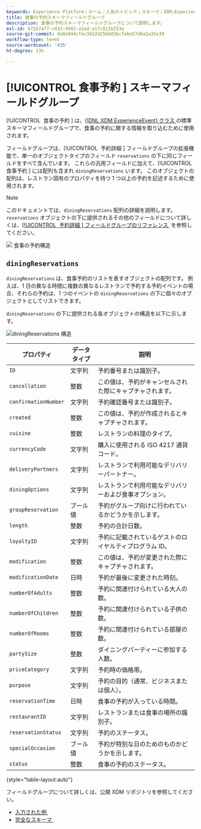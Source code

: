```yaml
---
keywords: Experience Platform；ホーム；人気のトピック；スキーマ；XDM;ExperienceEvent；フィールド；スキーマ；スキーマ；スキーマデザイン；フィールドグループ；予約；食事；
title: 食事の予約スキーマフィールドグループ
description: 食事の予約スキーマフィールドグループについて説明します。
exl-id: 672b7a77-c433-4502-a1ad-a17c811b253e
source-git-commit: de8e944cfec3b52d25bb02bcfebe57d6a2a35e39
workflow-type: tm+mt
source-wordcount: '435'
ht-degree: 13%

---
```


# [!UICONTROL &#x200B; 食事予約 &#x200B;] スキーマフィールドグループ

[!UICONTROL &#x200B; 食事の予約 &#x200B;] は、[[!DNL XDM ExperienceEvent]  クラス &#x200B;](../../classes/experienceevent.md) の標準スキーマフィールドグループで、食事の予約に関する情報を取り込むために使用されます。

フィールドグループは、[!UICONTROL &#x200B; 予約詳細 &#x200B;] フィールドグループの拡張機能で、単一のオブジェクトタイプのフィールド `reservations` の下に同じフィールドをすべて含んでいます。 これらの汎用フィールドに加えて、[!UICONTROL &#x200B; 食事予約 &#x200B;] には配列も含まれ `diningReservations` います。 このオブジェクトの配列は、レストラン固有のプロパティを持つ 1 つ以上の予約を記述するために使用されます。

>[!NOTE]
>
>このドキュメントでは、`diningReservations` 配列の詳細を説明します。 `reservations` オブジェクトの下に提供されるその他のフィールドについて詳しくは、[[!UICONTROL &#x200B; 予約詳細 &#x200B;] フィールドグループのリファレンス &#x200B;](./reservation-details.md) を参照してください。

![&#x200B; 食事の予約構造 &#x200B;](../../images/field-groups/dining-reservation/structure.png)

## `diningReservations`

`diningReservations` は、食事予約のリストを表すオブジェクトの配列です。 例えば、1 日の異なる時間に複数の異なるレストランで予約する予約イベントの場合、それらの予約は、1 つのイベントの `diningReservations` の下に個々のオブジェクトとしてリストできます。

`diningReservations` の下に提供される各オブジェクトの構造を以下に示します。

![diningReservations 構造 &#x200B;](../../images/field-groups/dining-reservation/diningReservations.png)

| プロパティ | データタイプ | 説明 |
| --- | --- | --- |
| `ID` | 文字列 | 予約番号または識別子。 |
| `cancellation` | 整数 | この値は、予約がキャンセルされた際にキャプチャされます。 |
| `confirmationNumber` | 文字列 | 予約確認番号または識別子。 |
| `created` | 整数 | この値は、予約が作成されるとキャプチャされます。 |
| `cuisine` | 整数 | レストランの料理のタイプ。 |
| `currencyCode` | 文字列 | 購入に使用される ISO 4217 通貨コード。 |
| `deliveryPartners` | 文字列 | レストランで利用可能なデリバリーパートナー。 |
| `diningOptions` | 文字列 | レストランで利用可能なデリバリーおよび食事オプション。 |
| `groupReservation` | ブール値 | 予約がグループ向けに行われているかどうかを示します。 |
| `length` | 整数 | 予約の合計日数。 |
| `loyaltyID` | 文字列 | 予約に記載されているゲストのロイヤルティプログラム ID。 |
| `modification` | 整数 | この値は、予約が変更された際にキャプチャされます。 |
| `modificationDate` | 日時 | 予約が最後に変更された時刻。 |
| `numberOfAdults` | 整数 | 予約に関連付けられている大人の数。 |
| `numberOfChildren` | 整数 | 予約に関連付けられている子供の数。 |
| `numberOfRooms` | 整数 | 予約に関連付けられている部屋の数。 |
| `partySize` | 整数 | ダイニングパーティーに参加する人数。 |
| `priceCategory` | 文字列 | 予約時の価格帯。 |
| `purpose` | 文字列 | 予約の目的（通常、ビジネスまたは個人）。 |
| `reservationTime` | 日時 | 食事の予約が入っている時間。 |
| `restaurantID` | 文字列 | レストランまたは食事の場所の識別子。 |
| `reservationStatus` | 文字列 | 予約のステータス。 |
| `specialOccasion` | ブール値 | 予約が特別な日のためのものかどうかを示します。 |
| `status` | 整数 | 食事の予約のステータス。 |

{style="table-layout:auto"}

フィールドグループについて詳しくは、公開 XDM リポジトリを参照してください。

* [&#x200B; 入力された例 &#x200B;](https://github.com/adobe/xdm/blob/master/components/fieldgroups/experience-event/industry-verticals/experienceevent-dining-reservation.example.1.json)
* [&#x200B; 完全なスキーマ &#x200B;](https://github.com/adobe/xdm/blob/master/components/fieldgroups/experience-event/industry-verticals/experienceevent-dining-reservation.schema.json)
